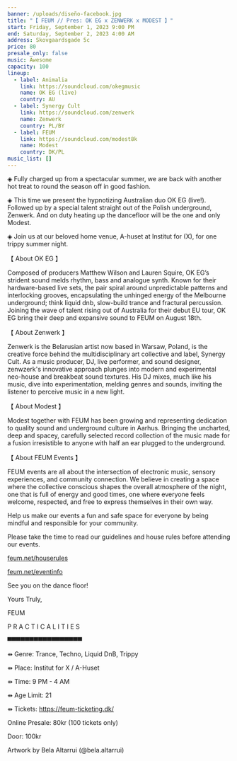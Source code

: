 ```yaml
---
banner: /uploads/diseño-facebook.jpg
title: "【 FEUM // Pres: OK EG x ZENWERK x MODEST 】"
start: Friday, September 1, 2023 9:00 PM
end: Saturday, September 2, 2023 4:00 AM
address: Skovgaardsgade 5c
price: 80
presale_only: false
music: Awesome
capacity: 100
lineup:
  - label: Animalia
    link: https://soundcloud.com/okegmusic
    name: OK EG (live)
    country: AU
  - label: Synergy Cult
    link: https://soundcloud.com/zenwerk
    name: Zenwerk
    country: PL/BY
  - label: FEUM
    link: https://soundcloud.com/modest8k
    name: Modest
    country: DK/PL
music_list: []
---
```

<!--StartFragment-->

◈ Fully charged up from a spectacular summer, we are back with another hot treat to round the season off in good fashion.

◈ This time we present the hypnotizing Australian duo OK EG (live!). Followed up by a special talent straight out of the Polish underground, Zenwerk. And on duty heating up the dancefloor will be the one and only Modest.

◈ Join us at our beloved home venue, A-huset at Institut for (X), for one trippy summer night.

【 About OK EG 】

<!--StartFragment-->

Composed of producers Matthew Wilson and Lauren Squire, OK EG’s strident sound melds rhythm, bass and analogue synth. Known for their hardware-based live sets, the pair spiral around unpredictable patterns and interlocking grooves, encapsulating the unhinged energy of the Melbourne underground; think liquid dnb, slow-build trance and fractural percussion. Joining the wave of talent rising out of Australia for their debut EU tour, OK EG bring their deep and expansive sound to FEUM on August 18th.

<!--EndFragment-->

<!--StartFragment-->

【 About Zenwerk 】

Zenwerk is the Belarusian artist now based in Warsaw, Poland, is the creative force behind the multidisciplinary art collective and label, Synergy Cult. As a music producer, DJ, live performer, and sound designer, zenwzerk's innovative approach plunges into modern and experimental neo-house and breakbeat sound textures. His DJ mixes, much like his music, dive into experimentation, melding genres and sounds, inviting the listener to perceive music in a new light.

<!--EndFragment-->

<!--StartFragment-->

【 About Modest 】

Modest together with FEUM has been growing and representing dedication to quality sound and underground culture in Aarhus. Bringing the uncharted, deep and spacey, carefully selected record collection of the music made for a fusion irresistible to anyone with half an ear plugged to the underground.

<!--EndFragment-->

<!--StartFragment-->

【 About FEUM Events 】

FEUM events are all about the intersection of electronic music, sensory experiences, and community connection. We believe in creating a space where the collective conscious shapes the overall atmosphere of the night, one that is full of energy and good times, one where everyone feels welcome, respected, and free to express themselves in their own way.

Help us make our events a fun and safe space for everyone by being mindful and responsible for your community.

Please take the time to read our guidelines and house rules before attending our events.

[feum.net/houserules](https://feum.net/houserules)

[feum.net/eventinfo](https://feum.net/eventinfo)

See you on the dance floor!

<!--EndFragment-->



Yours Truly,

FEUM



P R A C T I C A L I T I E S

▀▀▀▀▀▀▀▀▀▀▀▀▀▀▀▀▀

⇻ Genre: Trance, Techno, Liquid DnB, Trippy

⇻ Place: Institut for X / A-Huset

⇻ Time: 9 PM - 4 AM

⇻ Age Limit: 21

⇻ Tickets: <https://feum-ticketing.dk/>

Online Presale: 80kr (100 tickets only)

Door: 100kr

Artwork by Bela Altarrui (@bela.altarrui)

<!--EndFragment-->